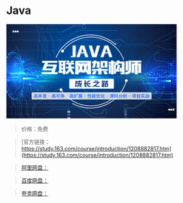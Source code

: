 # Java

![img](../../../assets/study163/free/f0ed7d87840140feb8727d46e39454d7.jpg)

> 价格：免费

> [官方链接：https://study.163.com/course/introduction/1208882817.htm](https://study.163.com/course/introduction/1208882817.htm)

> [阿里网盘：]()

> [百度网盘：]()

> [夸克网盘：]()
